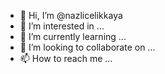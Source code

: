 - 👋 Hi, I’m @nazlicelikkaya
- 👀 I’m interested in ...
- 🌱 I’m currently learning ...
- 💞️ I’m looking to collaborate on ...
- 📫 How to reach me ...

<!---
nazlicelikkaya/nazlicelikkaya is a ✨ special ✨ repository because its `README.md` (this file) appears on your GitHub profile.
You can click the Preview link to take a look at your changes.
--->
